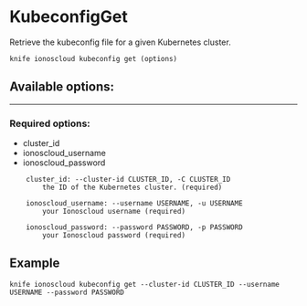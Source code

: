 # KubeconfigGet

Retrieve the kubeconfig file for a given Kubernetes cluster.

    knife ionoscloud kubeconfig get (options)


## Available options:
---

### Required options:
* cluster_id
* ionoscloud_username
* ionoscloud_password

```
    cluster_id: --cluster-id CLUSTER_ID, -C CLUSTER_ID
        the ID of the Kubernetes cluster. (required)

    ionoscloud_username: --username USERNAME, -u USERNAME
        your Ionoscloud username (required)

    ionoscloud_password: --password PASSWORD, -p PASSWORD
        your Ionoscloud password (required)

```

## Example

    knife ionoscloud kubeconfig get --cluster-id CLUSTER_ID --username USERNAME --password PASSWORD
